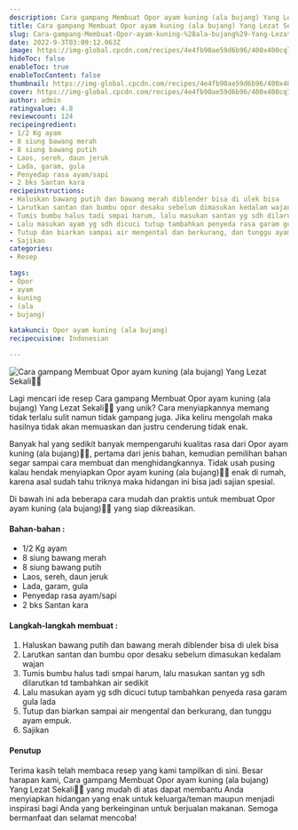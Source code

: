 ```yaml
---
description: Cara gampang Membuat Opor ayam kuning (ala bujang) Yang Lezat Sekali"
title: Cara gampang Membuat Opor ayam kuning (ala bujang) Yang Lezat Sekali
slug: Cara-gampang-Membuat-Opor-ayam-kuning-%28ala-bujang%29-Yang-Lezat-Sekali
date: 2022-9-3T03:09:12.063Z
image: https://img-global.cpcdn.com/recipes/4e4fb90ae59d6b96/400x400cq70/photo.jpg
hideToc: false
enableToc: true
enableTocContent: false
thumbnail: https://img-global.cpcdn.com/recipes/4e4fb90ae59d6b96/400x400cq70/photo.jpg
cover: https://img-global.cpcdn.com/recipes/4e4fb90ae59d6b96/400x400cq70/photo.jpg
author: admin
ratingvalue: 4.8
reviewcount: 124
recipeingredient:
- 1/2 Kg ayam
- 8 siung bawang merah
- 8 siung bawang putih
- Laos, sereh, daun jeruk
- Lada, garam, gula
- Penyedap rasa ayam/sapi
- 2 bks Santan kara
recipeinstructions:
- Haluskan bawang putih dan bawang merah diblender bisa di ulek bisa
- Larutkan santan dan bumbu opor desaku sebelum dimasukan kedalam wajan
- Tumis bumbu halus tadi smpai harum, lalu masukan santan yg sdh dilarutkan td tambahkan air sedikit
- Lalu masukan ayam yg sdh dicuci tutup tambahkan penyeda rasa garam gula lada
- Tutup dan biarkan sampai air mengental dan berkurang, dan tunggu ayam empuk.
- Sajikan
categories:
- Resep

tags:
- Opor
- ayam
- kuning
- (ala
- bujang)

katakunci: Opor ayam kuning (ala bujang)
recipecuisine: Indonesian

---
```


![Cara gampang Membuat Opor ayam kuning (ala bujang) Yang Lezat Sekali👩‍🍳](https://img-global.cpcdn.com/recipes/4e4fb90ae59d6b96/400x400cq70/photo.jpg)

Lagi mencari ide resep Cara gampang Membuat Opor ayam kuning (ala bujang) Yang Lezat Sekali👩‍🍳 yang unik? Cara menyiapkannya memang tidak terlalu sulit namun tidak gampang juga. Jika keliru mengolah maka hasilnya tidak akan memuaskan dan justru cenderung tidak enak.

Banyak hal yang sedikit banyak mempengaruhi kualitas rasa dari Opor ayam kuning (ala bujang)👩‍🍳, pertama dari jenis bahan, kemudian pemilihan bahan segar sampai cara membuat dan menghidangkannya. Tidak usah pusing kalau hendak menyiapkan Opor ayam kuning (ala bujang)👩‍🍳 enak di rumah, karena asal sudah tahu triknya maka hidangan ini bisa jadi sajian spesial.

Di bawah ini ada beberapa cara mudah dan praktis untuk membuat Opor ayam kuning (ala bujang)👩‍🍳 yang siap dikreasikan.

<!--inarticleads1-->

#### Bahan-bahan :

- 1/2 Kg ayam
- 8 siung bawang merah
- 8 siung bawang putih
- Laos, sereh, daun jeruk
- Lada, garam, gula
- Penyedap rasa ayam/sapi
- 2 bks Santan kara

<!--inarticleads2-->

#### Langkah-langkah membuat :

1. Haluskan bawang putih dan bawang merah diblender bisa di ulek bisa
1. Larutkan santan dan bumbu opor desaku sebelum dimasukan kedalam wajan
1. Tumis bumbu halus tadi smpai harum, lalu masukan santan yg sdh dilarutkan td tambahkan air sedikit
1. Lalu masukan ayam yg sdh dicuci tutup tambahkan penyeda rasa garam gula lada
1. Tutup dan biarkan sampai air mengental dan berkurang, dan tunggu ayam empuk.
1. Sajikan

#### Penutup

Terima kasih telah membaca resep yang kami tampilkan di sini. Besar harapan kami, Cara gampang Membuat Opor ayam kuning (ala bujang) Yang Lezat Sekali👩‍🍳 yang mudah di atas dapat membantu Anda menyiapkan hidangan yang enak untuk keluarga/teman maupun menjadi inspirasi bagi Anda yang berkeinginan untuk berjualan makanan. Semoga bermanfaat dan selamat mencoba!